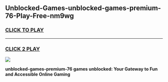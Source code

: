 
## Unblocked-Games-unblocked-games-premium-76-Play-Free-nm9wg
<h3>
<a href="https://premium76.site?title=unblocked-games-premium-76&ref=12A">CLICK TO PLAY</a></h3>
<hr>

<h3>
<a href="https://premium76.site?title=unblocked-games-premium-76&ref=12A">CLICK 2 PLAY</a>
  
</h3>

<a href="https://premium76.site?title=unblocked-games-premium-76&ref=12A"><img src="https://clearcache.store/games.png"></a>


**unblocked-games-premium-76 games unblocked: Your Gateway to Fun and Accessible Online Gaming**
